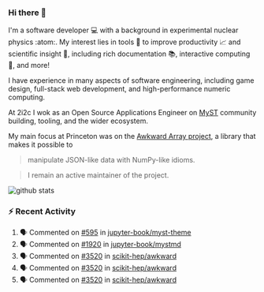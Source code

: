### Hi there 👋 

I'm a software developer 💻 with a background in experimental nuclear physics :atom:. My interest lies in tools :wrench: to improve productivity :chart_with_upwards_trend: and scientific insight :telescope:, including rich documentation 📚, interactive computing 🧮, and more! 

I have experience in many aspects of software engineering, including game design, full-stack web development, and high-performance numeric computing. 

At 2i2c I wok as an Open Source Applications Engineer on [MyST](https://github.com/jupyter-book/mystmd) community building, tooling, and the wider ecosystem. 

My main focus at Princeton was on the [Awkward Array project](awkward-array.org/), a library that makes it possible to 
> manipulate JSON-like data with NumPy-like idioms.

> I remain an active maintainer of the project. 

![github stats](https://github-readme-stats.vercel.app/api?username=agoose77&show_icons=true&hide_rank=true&hide_title=true&bg_color=30,e76445,904e95&text_color=efe3ec&icon_color=efe3ec)
<!--
**agoose77/agoose77** is a ✨ _special_ ✨ repository because its `README.md` (this file) appears on your GitHub profile.

Here are some ideas to get you started:

- 🔭 I’m currently working on ...
- 🌱 I’m currently learning ...
- 👯 I’m looking to collaborate on ...
- 🤔 I’m looking for help with ...
- 💬 Ask me about ...
- 📫 How to reach me: ...
- 😄 Pronouns: ...
- ⚡ Fun fact: ...
-->

### :zap: Recent Activity

<!--START_SECTION:activity-->
1. 🗣 Commented on [#595](https://github.com/jupyter-book/myst-theme/pull/595#issuecomment-2915145498) in [jupyter-book/myst-theme](https://github.com/jupyter-book/myst-theme)
2. 🗣 Commented on [#1920](https://github.com/jupyter-book/mystmd/issues/1920#issuecomment-2915141141) in [jupyter-book/mystmd](https://github.com/jupyter-book/mystmd)
3. 🗣 Commented on [#3520](https://github.com/scikit-hep/awkward/issues/3520#issuecomment-2913198631) in [scikit-hep/awkward](https://github.com/scikit-hep/awkward)
4. 🗣 Commented on [#3520](https://github.com/scikit-hep/awkward/issues/3520#issuecomment-2913175262) in [scikit-hep/awkward](https://github.com/scikit-hep/awkward)
5. 🗣 Commented on [#3520](https://github.com/scikit-hep/awkward/issues/3520#issuecomment-2913098470) in [scikit-hep/awkward](https://github.com/scikit-hep/awkward)
<!--END_SECTION:activity-->
